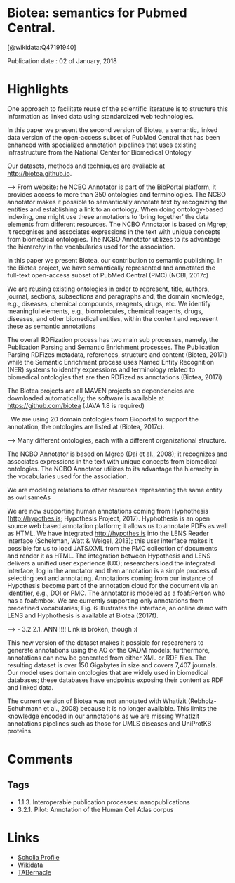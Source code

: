
Biotea: semantics for Pubmed Central.
=====================================
  
  [@wikidata:Q47191940]  
  
Publication date : 02 of January, 2018  

# Highlights

One approach to facilitate reuse of the scientific literature is to structure this information as linked data using standardized web technologies.

In this paper we present the second version of Biotea, a semantic, linked data version of the open-access subset of PubMed Central that has been enhanced with specialized annotation pipelines that uses existing infrastructure from the National Center for Biomedical Ontology

Our datasets, methods and techniques are available at http://biotea.github.io.

--> From website:
he NCBO Annotator is part of the BioPortal platform, it provides access to more than 350 ontologies and terminologies. The NCBO annotator makes it possible to semantically annotate text by recognizing the entities and establishing a link to an ontology. When doing ontology-based indexing, one might use these annotations to ’bring together’ the data elements from different resources. The NCBO Annotator is based on Mgrep; it recognises and associates expressions in the text with unique concepts from biomedical ontologies. The NCBO Annotator utilizes to its advantage the hierarchy in the vocabularies used for the association.


In this paper we present Biotea, our contribution to semantic publishing. In the Biotea project, we have semantically represented and annotated the full-text open-access subset of PubMed Central (PMC) (NCBI, 2017c)

We are reusing existing ontologies in order to represent, title, authors, journal, sections, subsections and paragraphs and, the domain knowledge, e.g., diseases, chemical compounds, reagents, drugs, etc. We identify meaningful elements, e.g., biomolecules, chemical reagents, drugs, diseases, and other biomedical entities, within the content and represent these as semantic annotations


The overall RDFization process has two main sub processes, namely, the Publication Parsing and Semantic Enrichment processes. The Publication Parsing RDFizes metadata, references, structure and content (Biotea, 2017i) while the Semantic Enrichment process uses Named Entity Recognition (NER) systems to identify expressions and terminology related to biomedical ontologies that are then RDFized as annotations (Biotea, 2017i)

The Biotea projects are all MAVEN projects so dependencies are downloaded automatically; the software is available at https://github.com/biotea (JAVA 1.8 is required)

. We are using 20 domain ontologies from Bioportal to support the annotation, the ontologies are listed at (Biotea, 2017c). 

--> Many different ontologies, each with a different organizational structure.


 The NCBO Annotator is based on Mgrep (Dai et al., 2008); it recognizes and associates expressions in the text with unique concepts from biomedical ontologies. The NCBO Annotator utilizes to its advantage the hierarchy in the vocabularies used for the association.

 We are modeling relations to other resources representing the same entity as owl:sameAs


 We are now supporting human annotations coming from Hyphothesis (http://hypothes.is; Hypothesis Project, 2017). Hyphothesis is an open source web based annotation platform; it allows us to annotate PDFs as well as HTML. We have integrated http://hypothes.is into the LENS Reader interface (Schekman, Watt & Weigel, 2013); this user interface makes it possible for us to load JATS/XML from the PMC collection of documents and render it as HTML. The integration between Hypothesis and LENS delivers a unified user experience (UX); researchers load the integrated interface, log in the annotator and then annotation is a simple process of selecting text and annotating. Annotations coming from our instance of Hypothesis become part of the annotation cloud for the document via an identifier, e.g., DOI or PMC. The annotator is modeled as a foaf:Person who has a foaf:mbox. We are currently supporting only annotations from predefined vocabularies; Fig. 6 illustrates the interface, an online demo with LENS and Hyphothesis is available at Biotea (2017f).

 --> - 3.2.2.1. ANN !!!! Link is broken, though :(

This new version of the dataset makes it possible for researchers to generate annotations using the AO or the OADM models; furthermore, annotations can now be generated from either XML or RDF files. The resulting dataset is over 150 Gigabytes in size and covers 7,407 journals. Our model uses domain ontologies that are widely used in biomedical databases; these databases have endpoints exposing their content as RDF and linked data.

The current version of Biotea was not annotated with Whatizit (Rebholz-Schuhmann et al., 2008) because it is no longer available. This limits the knowledge encoded in our annotations as we are missing WhatIzit annotations pipelines such as those for UMLS diseases and UniProtKB proteins.
# Comments

## Tags
- 1.1.3. Interoperable publication processes: nanopublications 
- 3.2.1. Pilot: Annotation of the Human Cell Atlas corpus
# Links
  
 * [Scholia Profile](https://scholia.toolforge.org/work/Q47191940)  
 * [Wikidata](https://www.wikidata.org/wiki/Q47191940)  
 * [TABernacle](https://tabernacle.toolforge.org/?#/tab/manual/Q47191940/P921%3BP4510)  
